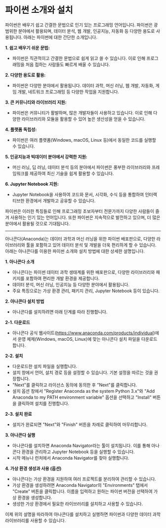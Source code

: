 # 파이썬 소개와 설치
파이썬은 배우기 쉽고 간결한 문법으로 인기 있는 프로그래밍 언어입니다. 파이썬은 광범위한 분야에서 활용되며, 데이터 분석, 웹 개발, 인공지능, 자동화 등 다양한 용도로 사용됩니다. 아래는 파이썬에 대한 간단한 소개입니다.

**1. 쉽고 배우기 쉬운 문법:**
- 파이썬은 직관적이고 간결한 문법으로 쉽게 읽고 쓸 수 있습니다. 이로 인해 프로그래밍을 처음 접하는 사람들도 빠르게 배울 수 있습니다.

**2. 다양한 용도로 활용:**
- 파이썬은 다양한 분야에서 활용됩니다. 데이터 과학, 머신 러닝, 웹 개발, 자동화, 게임 개발, 네트워크 프로그래밍 등 다양한 작업을 지원합니다.

**3. 큰 커뮤니티와 라이브러리 지원:**
- 파이썬은 커뮤니티가 활발하며, 많은 개발자들이 사용하고 있습니다. 이로 인해 다양한 라이브러리와 모듈을 활용할 수 있어 높은 생산성을 얻을 수 있습니다.

**4. 플랫폼 독립성:**
- 파이썬은 여러 플랫폼(Windows, macOS, Linux 등)에서 동일한 코드를 실행할 수 있습니다.

**5. 인공지능과 빅데이터 분야에서 강력한 지원:**
- 머신 러닝, 딥 러닝, 데이터 분석 등의 분야에서 파이썬은 풍부한 라이브러리와 프레임워크를 제공하여 최신 기술을 쉽게 활용할 수 있습니다.

**6. Jupyter Notebook 지원:**
- Jupyter Notebook을 사용하여 코드와 문서, 시각화, 수식 등을 통합하여 인터랙티브한 환경에서 개발하고 공유할 수 있습니다.

파이썬은 이러한 특징들로 인해 프로그래밍 초보자부터 전문가까지 다양한 사람들이 즐겨 사용하는 인기 있는 언어입니다. 또한 파이썬은 지속적으로 발전하고 있으며, 더 많은 분야에서 활용될 것으로 기대됩니다.

---

아나콘다(Anaconda)는 데이터 과학과 머신 러닝을 위한 파이썬 배포판으로, 다양한 라이브러리와 툴을 포함하고 있어 데이터 분석 및 개발을 더욱 편리하게 할 수 있습니다. 아래는 아나콘다를 이용한 파이썬 소개와 설치 방법에 대한 상세한 설명입니다.

**1. 아나콘다 소개**
- 아나콘다는 파이썬 데이터 과학 생태계를 위한 배포판으로, 다양한 라이브러리와 패키지를 포함하여 편리한 개발 환경을 제공합니다.
- 데이터 분석, 머신 러닝, 인공지능 등 다양한 분야에서 활용됩니다.
- 주요 특징으로는 가상 환경 관리, 패키지 관리, Jupyter Notebook 등이 있습니다.

**2. 아나콘다 설치 방법**
- 아나콘다를 설치하려면 아래 단계를 따라 진행합니다.

**2-1. 다운로드**
- 아나콘다 공식 웹사이트(https://www.anaconda.com/products/individual)에서 운영 체제(Windows, macOS, Linux)에 맞는 아나콘다 설치 파일을 다운로드합니다.

**2-2. 설치**
- 다운로드한 설치 파일을 실행합니다.
- 설치 창에서 언어, 설치 경로 등을 설정할 수 있습니다. 기본 설정을 따르는 것을 권장합니다.
- "Next"를 클릭하고 라이선스 동의에 동의한 후 "Next"를 클릭합니다.
- 설치 옵션 창에서 "Register Anaconda as the system Python 3.x"와 "Add Anaconda to my PATH environment variable" 옵션을 선택하고 "Install" 버튼을 클릭하여 설치를 진행합니다.

**2-3. 설치 완료**
- 설치가 완료되면 "Next"와 "Finish" 버튼을 차례로 클릭하여 마무리합니다.

**3. 아나콘다 실행**
- 아나콘다를 설치하면 Anaconda Navigator라는 툴이 설치됩니다. 이를 통해 아나콘다 환경을 관리하고 Jupyter Notebook 등을 실행할 수 있습니다.
- 시작 메뉴나 런처에서 Anaconda Navigator를 찾아 실행합니다.

**4. 가상 환경 생성과 사용 (옵션)**
- 아나콘다는 가상 환경을 지원하여 여러 프로젝트를 분리하여 관리할 수 있습니다.
- 가상 환경을 생성하려면 Anaconda Navigator의 "Environments" 탭에서 "Create" 버튼을 클릭합니다. 이름을 입력하고 원하는 파이썬 버전을 선택하여 가상 환경을 생성합니다.
- 생성한 가상 환경에서 필요한 라이브러리를 설치하고 사용할 수 있습니다.

이제 위의 설명을 따라하여 아나콘다를 설치하고 실행하면 파이썬과 다양한 데이터 과학 라이브러리를 사용할 수 있습니다.